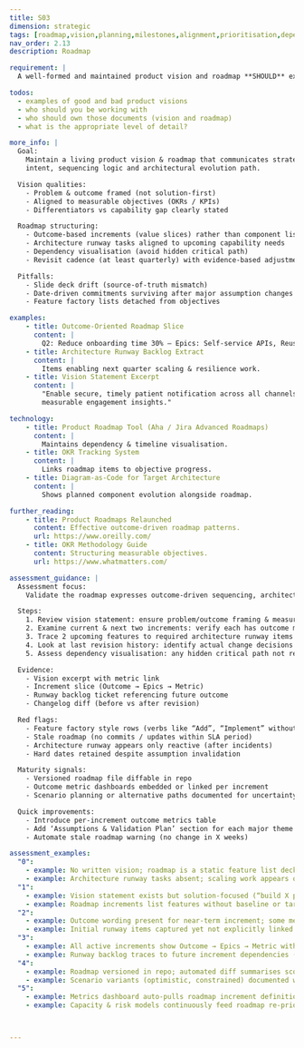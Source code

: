 ```yaml
---
title: S03
dimension: strategic
tags: [roadmap,vision,planning,milestones,alignment,prioritisation,dependencies,trajectory,visibility,sequencing,release-plan]
nav_order: 2.13
description: Roadmap

requirement: |
  A well-formed and maintained product vision and roadmap **SHOULD** exist with appropriate detail around architecture elements.

todos:
  - examples of good and bad product visions
  - who should you be working with
  - who should own those documents (vision and roadmap)
  - what is the appropriate level of detail?

more_info: |
  Goal:
    Maintain a living product vision & roadmap that communicates strategic
    intent, sequencing logic and architectural evolution path.

  Vision qualities:
    - Problem & outcome framed (not solution-first)
    - Aligned to measurable objectives (OKRs / KPIs)
    - Differentiators vs capability gap clearly stated

  Roadmap structuring:
    - Outcome-based increments (value slices) rather than component lists
    - Architecture runway tasks aligned to upcoming capability needs
    - Dependency visualisation (avoid hidden critical path)
    - Revisit cadence (at least quarterly) with evidence-based adjustments

  Pitfalls:
    - Slide deck drift (source-of-truth mismatch)
    - Date-driven commitments surviving after major assumption changes
    - Feature factory lists detached from objectives

examples: 
    - title: Outcome-Oriented Roadmap Slice
      content: |
        Q2: Reduce onboarding time 30% – Epics: Self-service APIs, Reuse auth flow.
    - title: Architecture Runway Backlog Extract
      content: |
        Items enabling next quarter scaling & resilience work.
    - title: Vision Statement Excerpt
      content: |
        "Enable secure, timely patient notification across all channels with
        measurable engagement insights."

technology:
    - title: Product Roadmap Tool (Aha / Jira Advanced Roadmaps)
      content: |
        Maintains dependency & timeline visualisation.
    - title: OKR Tracking System
      content: |
        Links roadmap items to objective progress.
    - title: Diagram-as-Code for Target Architecture
      content: |
        Shows planned component evolution alongside roadmap.

further_reading:
    - title: Product Roadmaps Relaunched
      content: Effective outcome-driven roadmap patterns.
      url: https://www.oreilly.com/
    - title: OKR Methodology Guide
      content: Structuring measurable objectives.
      url: https://www.whatmatters.com/

assessment_guidance: |
  Assessment focus:
    Validate the roadmap expresses outcome-driven sequencing, architectural runway alignment and remains a living artefact.

  Steps:
    1. Review vision statement: ensure problem/outcome framing & measurable ambition; note any solution bias creeping in.
    2. Examine current & next two increments: verify each has outcome metric (baseline + target) not just feature list.
    3. Trace 2 upcoming features to required architecture runway items (scaling, resilience, data model evolution) present in backlog.
    4. Look at last revision history: identify actual change decisions (re-prioritisation) vs cosmetic date shifts.
    5. Assess dependency visualisation: any hidden critical path not represented?

  Evidence:
    - Vision excerpt with metric link
    - Increment slice (Outcome → Epics → Metric)
    - Runway backlog ticket referencing future outcome
    - Changelog diff (before vs after revision)

  Red flags:
    - Feature factory style rows (verbs like “Add”, “Implement” without outcome)
    - Stale roadmap (no commits / updates within SLA period)
    - Architecture runway appears only reactive (after incidents)
    - Hard dates retained despite assumption invalidation

  Maturity signals:
    - Versioned roadmap file diffable in repo
    - Outcome metric dashboards embedded or linked per increment
    - Scenario planning or alternative paths documented for uncertainty areas

  Quick improvements:
    - Introduce per-increment outcome metrics table
    - Add ‘Assumptions & Validation Plan’ section for each major theme
    - Automate stale roadmap warning (no change in X weeks)

assessment_examples:
  "0":
    - example: No written vision; roadmap is a static feature list deck not updated for >6 months.
    - example: Architecture runway tasks absent; scaling work appears only after incidents.
  "1":
    - example: Vision statement exists but solution-focused (“build X platform”) and lacks measurable outcomes.
    - example: Roadmap increments list features without baseline or target metrics.
  "2":
    - example: Outcome wording present for near-term increment; some metrics defined but baselines missing.
    - example: Initial runway items captured yet not explicitly linked back to increments.
  "3":
    - example: All active increments show Outcome → Epics → Metric with baseline & target; quarterly revision log maintained.
    - example: Runway backlog traces to future increment dependencies (scaling, resilience) before need date.
  "4":
    - example: Roadmap versioned in repo; automated diff summarises scope shifts & metric adjustments.
    - example: Scenario variants (optimistic, constrained) documented with decision triggers.
  "5":
    - example: Metrics dashboard auto-pulls roadmap increment definitions; stale increment alerts generated when no metric progress.
    - example: Capacity & risk models continuously feed roadmap re-prioritisation (data-driven adjustments recorded).



---
```

